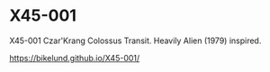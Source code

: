 # X45-001
X45-001 Czar'Krang Colossus Transit. Heavily Alien (1979) inspired.

https://bikelund.github.io/X45-001/
